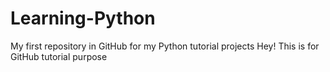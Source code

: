 # Learning-Python
My first repository in GitHub for my Python tutorial projects
Hey! This is for GitHub tutorial purpose
